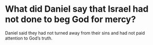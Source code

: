 # What did Daniel say that Israel had not done to beg God for mercy?

Daniel said they had not turned away from their sins and had not paid attention to God’s truth.
